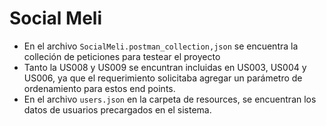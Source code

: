 # Social Meli

* En el archivo `SocialMeli.postman_collection,json` se encuentra la colleción de peticiones para testear el proyecto
* Tanto la US008 y US009 se encuntran incluidas en US003, US004 y US006, ya que el requerimiento solicitaba agregar un
parámetro de ordenamiento para estos end points.
* En el archivo `users.json` en la carpeta de resources, se encuentran los datos de usuarios precargados en el sistema.